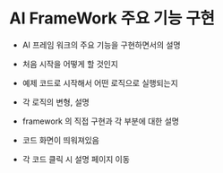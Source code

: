 # AI FrameWork 주요 기능 구현

- AI 프레임 워크의 주요 기능을 구현하면서의 설명

- 처음 시작을 어떻게 할 것인지

- 예제 코드로 시작해서 어떤 로직으로 실행되는지

- 각 로직의 변형, 설명 

- framework 의 직접 구현과 각 부분에 대한 설명

- 코드 화면이 띄워져있음

- 각 코드 클릭 시 설명 페이지 이동